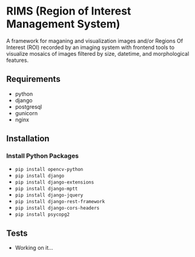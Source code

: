 # RIMS (Region of Interest Management System)

A framework for maganing and visualization images and/or Regions Of Interest (ROI) recorded by an imaging system with frontend tools to visualize mosaics of images filtered by size, datetime, and morphological features.

## Requirements

* python
* django
* postgresql
* gunicorn
* nginx

## Installation

### Install Python Packages

* `pip install opencv-python`
* `pip install django`
* `pip install django-extensions`
* `pip install django-mptt`
* `pip install django-jquery`
* `pip install django-rest-framework`
* `pip install django-cors-headers`
* `pip install psycopg2`

## Tests

-   Working on it...